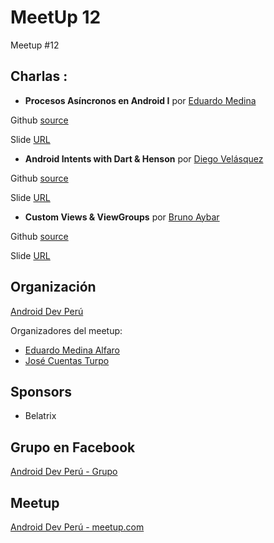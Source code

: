 # MeetUp 12
Meetup #12

## Charlas :

- **Procesos Asíncronos en Android I**  por [Eduardo Medina](https://github.com/emedinaa) 

Github [source](https://github.com/emedinaa/android-asynchronous-processes)

Slide [URL](https://docs.google.com/presentation/d/1Mv6aHN0Dh8-DHUwlREFbbBjnxPSLv-W3OJjJF5ZzNMw/edit?usp=sharing)

- **Android Intents with Dart & Henson** por [Diego Velásquez](https://github.com/diegoveloper)

Github [source](https://github.com/diegoveloper/intent-dart-henson)

Slide [URL](https://speakerdeck.com/diegoveloper/android-intents-using-dart-and-henson)

- **Custom Views & ViewGroups**  por [Bruno Aybar](https://github.com/Bruno125)

Github [source](https://github.com/Bruno125/Custom-Views-Demo)

Slide [URL](https://speakerdeck.com/bruno125/android-custom-views)

## Organización 
[Android Dev Perú](https://github.com/Android-Dev-Peru)

Organizadores del meetup:

- [Eduardo Medina Alfaro](https://github.com/emedinaa)
- [José Cuentas Turpo](https://github.com/PibeDx)

## Sponsors
 - Belatrix

## Grupo en Facebook 
[Android Dev Perú - Grupo](https://www.facebook.com/groups/androidpe/)

## Meetup 
[Android Dev Perú - meetup.com](https://www.meetup.com/es-ES/Android-Dev-Peru/)
